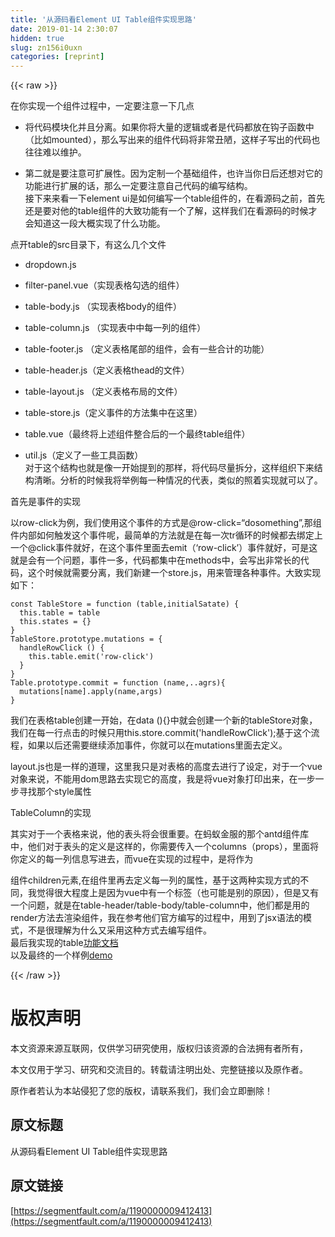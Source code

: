 ```yaml
---
title: '从源码看Element UI Table组件实现思路' 
date: 2019-01-14 2:30:07
hidden: true
slug: zn156i0uxn
categories: [reprint]
---
```


{{< raw >}}

                    
<p>在你实现一个组件过程中，一定要注意一下几点</p>
<ul>
<li><p>将代码模块化并且分离。如果你将大量的逻辑或者是代码都放在钩子函数中（比如mounted），那么写出来的组件代码将非常丑陋，这样子写出的代码也往往难以维护。</p></li>
<li><p>第二就是要注意可扩展性。因为定制一个基础组件，也许当你日后还想对它的功能进行扩展的话，那么一定要注意自己代码的编写结构。<br>接下来来看一下element ui是如何编写一个table组件的，在看源码之前，首先还是要对他的table组件的大致功能有一个了解，这样我们在看源码的时候才会知道这一段大概实现了什么功能。</p></li>
</ul>
<p>点开table的src目录下，有这么几个文件</p>
<ul>
<li><p>dropdown.js</p></li>
<li><p>filter-panel.vue（实现表格勾选的组件）</p></li>
<li><p>table-body.js （实现表格body的组件）</p></li>
<li><p>table-column.js （实现表中中每一列的组件）</p></li>
<li><p>table-footer.js （定义表格尾部的组件，会有一些合计的功能）</p></li>
<li><p>table-header.js（定义表格thead的文件）</p></li>
<li><p>table-layout.js （定义表格布局的文件）</p></li>
<li><p>table-store.js（定义事件的方法集中在这里）</p></li>
<li><p>table.vue（最终将上述组件整合后的一个最终table组件）</p></li>
<li><p>util.js（定义了一些工具函数）<br>对于这个结构也就是像一开始提到的那样，将代码尽量拆分，这样组织下来结构清晰。分析的时候我将举例每一种情况的代表，类似的照着实现就可以了。</p></li>
</ul>
<p>首先是事件的实现</p>
<p>以row-click为例，我们使用这个事件的方式是@row-click=“dosomething”,那组件内部如何触发这个事件呢，最简单的方法就是在每一次tr循环的时候都去绑定上一个@click事件就好，在这个事件里面去emit（‘row-click’）事件就好，可是这就是会有一个问题，事件一多，代码都集中在methods中，会写出非常长的代码，这个时候就需要分离，我们新建一个store.js，用来管理各种事件。大致实现如下：</p>
<div class="widget-codetool" style="display:none;">
      <div class="widget-codetool--inner">
      <span class="selectCode code-tool" data-toggle="tooltip" data-placement="top" title="" data-original-title="全选"></span>
      <span type="button" class="copyCode code-tool" data-toggle="tooltip" data-placement="top" data-clipboard-text="const TableStore = function (table,initialSatate) {
  this.table = table
  this.states = {}
}
TableStore.prototype.mutations = {
  handleRowClick () {
    this.table.emit('row-click')
  }
}
Table.prototype.commit = function (name,..agrs){
  mutations[name].apply(name,args)
}" title="" data-original-title="复制"></span>
      <span type="button" class="saveToNote code-tool" data-toggle="tooltip" data-placement="top" title="" data-original-title="放进笔记"></span>
      </div>
      </div><pre class="hljs stylus"><code>const TableStore = function (<span class="hljs-selector-tag">table</span>,initialSatate) {
  this<span class="hljs-selector-class">.table</span> = <span class="hljs-selector-tag">table</span>
  this<span class="hljs-selector-class">.states</span> = {}
}
TableStore<span class="hljs-selector-class">.prototype</span><span class="hljs-selector-class">.mutations</span> = {
  handleRowClick () {
    this<span class="hljs-selector-class">.table</span><span class="hljs-selector-class">.emit</span>(<span class="hljs-string">'row-click'</span>)
  }
}
Table<span class="hljs-selector-class">.prototype</span><span class="hljs-selector-class">.commit</span> = function (name,..agrs){
  mutations[name].apply(name,args)
}</code></pre>
<p>我们在表格table创建一开始，在data (){}中就会创建一个新的tableStore对象，我们在每一行点击的时候只用this.store.commit('handleRowClick');基于这个流程，如果以后还需要继续添加事件，你就可以在mutations里面去定义。</p>
<p>layout.js也是一样的道理，这里我只是对表格的高度去进行了设定，对于一个vue对象来说，不能用dom思路去实现它的高度，我是将vue对象打印出来，在一步一步寻找那个style属性</p>
<p>TableColumn的实现</p>
<p>其实对于一个表格来说，他的表头将会很重要。在蚂蚁金服的那个antd组件库中，他们对于表头的定义是这样的，你需要传入一个columns（props），里面将你定义的每一列信息写进去，而vue在实现的过程中，是将作为</p>
<p>组件children元素,在组件里再去定义每一列的属性，基于这两种实现方式的不同，我觉得很大程度上是因为vue中有一个标签（也可能是别的原因），但是又有一个问题，就是在table-header/table-body/table-column中，他们都是用的render方法去渲染组件，我在参考他们官方编写的过程中，用到了jsx语法的模式，不是很理解为什么又采用这种方式去编写组件。<br>最后我实现的table<a href="https://github.com/z2014/Vue-component/tree/master/BasicTable" rel="nofollow noreferrer" target="_blank">功能文档</a><br>以及最终的一个样例<a href="https://z2014.github.io/Vue-component/Table-Demo/index.html" rel="nofollow noreferrer" target="_blank">demo</a></p>

                
{{< /raw >}}

# 版权声明
本文资源来源互联网，仅供学习研究使用，版权归该资源的合法拥有者所有，

本文仅用于学习、研究和交流目的。转载请注明出处、完整链接以及原作者。

原作者若认为本站侵犯了您的版权，请联系我们，我们会立即删除！

## 原文标题
从源码看Element UI Table组件实现思路

## 原文链接
[https://segmentfault.com/a/1190000009412413](https://segmentfault.com/a/1190000009412413)

